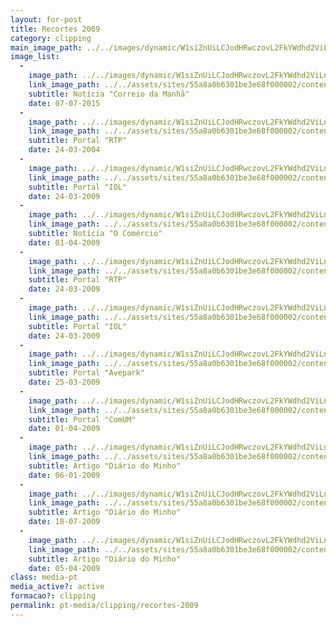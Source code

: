 ```yaml
---
layout: for-post
title: Recortes 2009
category: clipping
main_image_path: ../../images/dynamic/W1siZnUiLCJodHRwczovL2FkYWdhd2ViLnMzLmFtYXpvbmF/cm_17_07_2009d244.jpg?sha=c73be21611f18832
image_list: 
  - 
    image_path: ../../images/dynamic/W1siZnUiLCJodHRwczovL2FkYWdhd2ViLnMzLmFtYXpvbmF/cm_17_07_2009d244.jpg?sha=c73be21611f18832
    link_image_path: ../../assets/sites/55a8a0b6301be3e68f000002/content_entry55a8a2cd301be3f763000023/55a8bfd2301be3ce32000383/files/cm_17_07_20094d42.jpg?1450719810
    subtitle: Notícia "Correio da Manhã"
    date: 07-07-2015
  - 
    image_path: ../../images/dynamic/W1siZnUiLCJodHRwczovL2FkYWdhd2ViLnMzLmFtYXpvbmF/24_03_2004_destakes5a7a.jpg?sha=d995fe985033ce8d
    link_image_path: ../../assets/sites/55a8a0b6301be3e68f000002/content_entry55a8a2cd301be3f763000023/55a8bfd2301be3ce32000384/files/24_03_2004_destakesdc56.jpg?1450719796
    subtitle: Portal "RTP"
    date: 24-03-2004
  - 
    image_path: ../../images/dynamic/W1siZnUiLCJodHRwczovL2FkYWdhd2ViLnMzLmFtYXpvbmF/24_03_2009_iol_short06b9.jpg?sha=2df33a83eed7e5cb
    link_image_path: ../../assets/sites/55a8a0b6301be3e68f000002/content_entry55a8a2cd301be3f763000023/55a8bfd3301be3ce32000385/files/24_03_2009_iol_short15f1.jpg?1450719777
    subtitle: Portal "IOL"
    date: 24-03-2009
  - 
    image_path: ../../images/dynamic/W1siZnUiLCJodHRwczovL2FkYWdhd2ViLnMzLmFtYXpvbmF/editvalue-o-comerciof7ce.jpg?sha=7dd0d4e0c20b98c1
    link_image_path: ../../assets/sites/55a8a0b6301be3e68f000002/content_entry55a8a2cd301be3f763000023/55a8bfd3301be3ce32000386/files/editvalue-o-comercio3af9.jpg?1450719764
    subtitle: Notícia "O Comércio"
    date: 01-04-2009
  - 
    image_path: ../../images/dynamic/W1siZnUiLCJodHRwczovL2FkYWdhd2ViLnMzLmFtYXpvbmF/24_03_2009_rtp2eb1.jpg?sha=0a06c39ab10f11be
    link_image_path: ../../assets/sites/55a8a0b6301be3e68f000002/content_entry55a8a2cd301be3f763000023/55a8bfd4301be3c8bb000387/files/24_03_2009_rtpfe1b.jpg?1450719782
    subtitle: Portal "RTP"
    date: 24-03-2009
  - 
    image_path: ../../images/dynamic/W1siZnUiLCJodHRwczovL2FkYWdhd2ViLnMzLmFtYXpvbmF/24_03_2009_iol4c02.jpg?sha=27c12f4632c65447
    link_image_path: ../../assets/sites/55a8a0b6301be3e68f000002/content_entry55a8a2cd301be3f763000023/55a8bfd5301be3a4a7000388/files/24_03_2009_iol9384.jpg?1450719789
    subtitle: Portal "IOL"
    date: 24-03-2009
  - 
    image_path: ../../images/dynamic/W1siZnUiLCJodHRwczovL2FkYWdhd2ViLnMzLmFtYXpvbmF/MTQ1MDcxOTc3MSJdLFsicCIsInRodW1iIiwiMTYweDE2MCM/25_03_2009_aveparkd491.jpg?sha=a9de8b94eb0accba
    link_image_path: ../../assets/sites/55a8a0b6301be3e68f000002/content_entry55a8a2cd301be3f763000023/55a8bfd7301be35f85000389/files/25_03_2009_avepark7314.jpg?1450719771
    subtitle: Portal "Avepark"
    date: 25-03-2009
  - 
    image_path: ../../images/dynamic/W1siZnUiLCJodHRwczovL2FkYWdhd2ViLnMzLmFtYXpvbmF/01_04_2009_comum04f2.jpg?sha=89735ed0351f6019
    link_image_path: ../../assets/sites/55a8a0b6301be3e68f000002/content_entry55a8a2cd301be3f763000023/55a8bfd9301be3cec800038a/files/01_04_2009_comum37c5.jpg?1450719735
    subtitle: Portal "ComUM"
    date: 01-04-2009
  - 
    image_path: ../../images/dynamic/W1siZnUiLCJodHRwczovL2FkYWdhd2ViLnMzLmFtYXpvbmF/06_01_20090325.jpg?sha=ed65457576941f92
    link_image_path: ../../assets/sites/55a8a0b6301be3e68f000002/content_entry55a8a2cd301be3f763000023/55a8bfda301be3a33c00038b/files/06_01_2009e31c.jpg?1450719253
    subtitle: Artigo "Diário do Minho"
    date: 06-01-2009
  - 
    image_path: ../../images/dynamic/W1siZnUiLCJodHRwczovL2FkYWdhd2ViLnMzLmFtYXpvbmF/18_07_2009_dma542.jpg?sha=77636edeb52d01f3
    link_image_path: ../../assets/sites/55a8a0b6301be3e68f000002/content_entry55a8a2cd301be3f763000023/55a8bfdd301be33eb900038c/files/18_07_2009_dm6f14.jpg?1450719240
    subtitle: Artigo "Diário do Minho"
    date: 18-07-2009
  - 
    image_path: ../../images/dynamic/W1siZnUiLCJodHRwczovL2FkYWdhd2ViLnMzLmFtYXpvbmF/diario-do-minho-5-04-2009098a.jpg?sha=b92e1ab663397aa5
    link_image_path: ../../assets/sites/55a8a0b6301be3e68f000002/content_entry55a8a2cd301be3f763000023/55a8bfdf301be37d0800038d/files/diario-do-minho-5-04-2009d7a9.jpg?1450719244
    subtitle: Artigo "Diário do Minho"
    date: 05-04-2009
class: media-pt
media_active?: active
formacao?: clipping
permalink: pt-media/clipping/recortes-2009
---     
```

